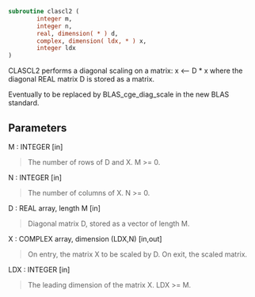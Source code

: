 ```fortran
subroutine clascl2 (
        integer m,
        integer n,
        real, dimension( * ) d,
        complex, dimension( ldx, * ) x,
        integer ldx
)
```

CLASCL2 performs a diagonal scaling on a matrix:
x <-- D \* x
where the diagonal REAL matrix D is stored as a matrix.

Eventually to be replaced by BLAS_cge_diag_scale in the new BLAS
standard.

## Parameters
M : INTEGER [in]
> The number of rows of D and X. M >= 0.

N : INTEGER [in]
> The number of columns of X. N >= 0.

D : REAL array, length M [in]
> Diagonal matrix D, stored as a vector of length M.

X : COMPLEX array, dimension (LDX,N) [in,out]
> On entry, the matrix X to be scaled by D.
> On exit, the scaled matrix.

LDX : INTEGER [in]
> The leading dimension of the matrix X. LDX >= M.
